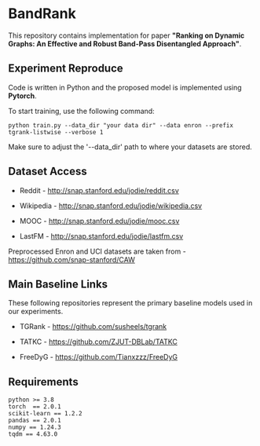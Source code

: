 # BandRank

This repository contains implementation for paper **"Ranking on Dynamic Graphs: An Effective and Robust Band-Pass Disentangled Approach"**.

## Experiment Reproduce

Code is written in Python and the proposed model is implemented using **Pytorch**.

To start training, use the following command:
```
python train.py --data_dir "your data dir" --data enron --prefix tgrank-listwise --verbose 1
```

Make sure to adjust the '--data_dir' path to where your datasets are stored.

## Dataset Access

- Reddit - http://snap.stanford.edu/jodie/reddit.csv

- Wikipedia - http://snap.stanford.edu/jodie/wikipedia.csv

- MOOC - http://snap.stanford.edu/jodie/mooc.csv

- LastFM - http://snap.stanford.edu/jodie/lastfm.csv

Preprocessed Enron and UCI datasets are taken from - https://github.com/snap-stanford/CAW

## Main Baseline Links

These following repositories represent the primary baseline models used in our experiments.

- TGRank - https://github.com/susheels/tgrank

- TATKC - https://github.com/ZJUT-DBLab/TATKC

- FreeDyG - https://github.com/Tianxzzz/FreeDyG

## Requirements

```
python >= 3.8
torch  == 2.0.1
scikit-learn == 1.2.2
pandas == 2.0.1
numpy == 1.24.3
tqdm == 4.63.0
```

